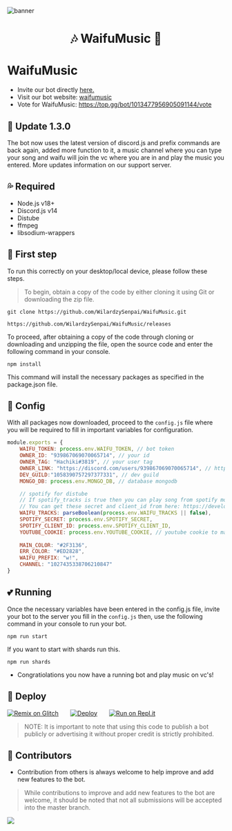 ![banner](https://github.com/WilardzySenpai/WaifuMusic/blob/master/Config/images/banner.png?raw=true)

<h1 align="center">🎶 WaifuMusic 🎵</h1>

# WaifuMusic
- Invite our bot directly [here.](https://discord.com/api/oauth2/authorize?client_id=1013477956905091144&permissions=3524689&scope=bot)
- Visit our bot website: [waifumusic](https://waifumusic.ml)
- Vote for WaifuMusic: https://top.gg/bot/1013477956905091144/vote

## 💨 Update 1.3.0

The bot now uses the latest version of discord.js and prefix commands are back again, added more function to it, a music channel where you can type your song and waifu will join the vc where you are in and play the music you entered. More updates information on our support server.

## 💦 Required

- Node.js v18+
- Discord.js v14
- Distube
- ffmpeg
- libsodium-wrappers

## 🔰 First step

To run this correctly on your desktop/local device, please follow these steps.

> To begin, obtain a copy of the code by either cloning it using Git or downloading the zip file.
```
git clone https://github.com/WilardzySenpai/WaifuMusic.git
```
```
https://github.com/WilardzySenpai/WaifuMusic/releases
```
To proceed, after obtaining a copy of the code through cloning or downloading and unzipping the file, open the source code and enter the following command in your console.
```
npm install
```
This command will install the necessary packages as specified in the package.json file.

## 💠 Config

With all packages now downloaded, proceed to the `config.js` file where you will be required to fill in important variables for configuration.
```js
module.exports = {
    WAIFU_TOKEN: process.env.WAIFU_TOKEN, // bot token
    OWNER_ID: "939867069070065714", // your id
    OWNER_TAG: "Hachiki#3819", // your user tag
    OWNER_LINK: "https://discord.com/users/939867069070065714", // https://discord.com/users/paste-ur-id-here
    DEV_GUILD:"1058390757297377331", // dev guild
    MONGO_DB: process.env.MONGO_DB, // database mongodb

    // spotify for distube
    // If spotify_tracks is true then you can play song from spotify more than 100+ the default is *false*
    // You can get these secret and client_id from here: https://developer.spotify.com/dashboard/applications
    WAIFU_TRACKS: parseBoolean(process.env.WAIFU_TRACKS || false),
    SPOTIFY_SECRET: process.env.SPOTIFY_SECRET,
    SPOTIFY_CLIENT_ID: process.env.SPOTIFY_CLIENT_ID,
    YOUTUBE_COOKIE: process.env.YOUTUBE_COOKIE, // youtube cookie to make less lag
    
    MAIN_COLOR: "#2F3136",
    ERR_COLOR: "#ED2828",
    WAIFU_PREFIX: "w!",
    CHANNEL: "1027435338706210847"
}
```
## 💕 Running
Once the necessary variables have been entered in the config.js file, invite your bot to the server you fill in the `config.js` then, use the following command in your console to run your bot.
```
npm run start
```
If you want to start with shards run this.
```
npm run shards
```
- Congratiolations you now have a running bot and play music on vc's!

## 💫 Deploy

[![Remix on Glitch](https://cdn.glitch.com/2703baf2-b643-4da7-ab91-7ee2a2d00b5b%2Fremix-button.svg)](https://glitch.com/edit/#!/import/github/WilardzySenpai/WaifuMusic)&nbsp;&nbsp;&nbsp;&nbsp;&nbsp;&nbsp;
[![Deploy](https://www.herokucdn.com/deploy/button.svg)](https://heroku.com/deploy?template=https://github.com/WilardzySenpai/WaifuMusic)&nbsp;&nbsp;&nbsp;&nbsp;&nbsp;&nbsp;
[![Run on Repl.it](https://repl.it/badge/github/WilardzySenpai/WaifuMusic)](https://repl.it/github/SudhanPlayz/Discord-MusicBot)

> NOTE: It is important to note that using this code to publish a bot publicly or advertising it without proper credit is strictly prohibited.

## 🤝 Contributors
- Contribution from others is always welcome to help improve and add new features to the bot.
> While contributions to improve and add new features to the bot are welcome, it should be noted that not all submissions will be accepted into the master branch.

<a href="https://github.com/WilardzySenpai/WaifuMusic/graphs/contributors">
  <img src="https://contributors-img.web.app/image?repo=WilardzySenpai/WaifuMusic" />
</a>

